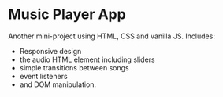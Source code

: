 <h1>Music Player App</h1> 

<p> Another mini-project using HTML, CSS and vanilla JS. Includes:
<ul> <li>Responsive design</li>
<li>the audio HTML element including sliders</li>
<li>simple transitions between songs</li>
<li>event listeners</li>
<li>and DOM manipulation.</li> </p>
